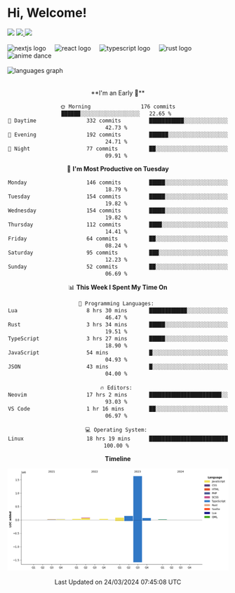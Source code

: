 <div align="center">
  <h1 align="left">
    Hi, Welcome!
  </h1>
  <div align="left">
    <div>
      <img src="https://img.shields.io/github/followers/kraken-afk.svg?style=social&label=Follow&maxAge=2592000" />
      <a href="https://twitter.com/trshppl">
        <img src="https://img.shields.io/twitter/follow/trshppl" />
      </a>
      <a href="https://nv-me.vercel.app">
        <img src="https://img.shields.io/badge/visit-my_site-blue" />
      </a>
    </div>
    <br />
    <div>
      <img src="https://skillicons.dev/icons?i=nextjs" height="40" alt="nextjs logo" />
      <img width="12" />
      <img src="https://skillicons.dev/icons?i=react" height="40" alt="react logo" />
      <img width="12" />
      <img src="https://skillicons.dev/icons?i=ts" height="40" alt="typescript logo" />
      <img width="12" />
      <img src="https://skillicons.dev/icons?i=rust" height="40" alt="rust logo" />
      <img src="https://media.tenor.com/sbvSVkB_hq8AAAAi/anime-dens.gif" alt="anime dance" height="40" />
    </div>
    <br />
    <div>
      <img src="https://github-readme-stats.vercel.app/api/top-langs?username=kraken-afk&locale=en&hide_title=false&layout=compact&card_width=320&langs_count=6&theme=rose_pine&hide_border=true&order=2" height="150" alt="languages graph" />
    </div>
  </div>
  <br />
  <br/>
  <!--START_SECTION:waka-->
**I'm an Early 🐤** 

```text
🌞 Morning                176 commits         ██████░░░░░░░░░░░░░░░░░░░   22.65 % 
🌆 Daytime                332 commits         ███████████░░░░░░░░░░░░░░   42.73 % 
🌃 Evening                192 commits         ██████░░░░░░░░░░░░░░░░░░░   24.71 % 
🌙 Night                  77 commits          ██░░░░░░░░░░░░░░░░░░░░░░░   09.91 % 
```
📅 **I'm Most Productive on Tuesday** 

```text
Monday                   146 commits         █████░░░░░░░░░░░░░░░░░░░░   18.79 % 
Tuesday                  154 commits         █████░░░░░░░░░░░░░░░░░░░░   19.82 % 
Wednesday                154 commits         █████░░░░░░░░░░░░░░░░░░░░   19.82 % 
Thursday                 112 commits         ████░░░░░░░░░░░░░░░░░░░░░   14.41 % 
Friday                   64 commits          ██░░░░░░░░░░░░░░░░░░░░░░░   08.24 % 
Saturday                 95 commits          ███░░░░░░░░░░░░░░░░░░░░░░   12.23 % 
Sunday                   52 commits          ██░░░░░░░░░░░░░░░░░░░░░░░   06.69 % 
```


📊 **This Week I Spent My Time On** 

```text
💬 Programming Languages: 
Lua                      8 hrs 30 mins       ████████████░░░░░░░░░░░░░   46.47 % 
Rust                     3 hrs 34 mins       █████░░░░░░░░░░░░░░░░░░░░   19.51 % 
TypeScript               3 hrs 27 mins       █████░░░░░░░░░░░░░░░░░░░░   18.90 % 
JavaScript               54 mins             █░░░░░░░░░░░░░░░░░░░░░░░░   04.93 % 
JSON                     43 mins             █░░░░░░░░░░░░░░░░░░░░░░░░   04.00 % 

🔥 Editors: 
Neovim                   17 hrs 2 mins       ███████████████████████░░   93.03 % 
VS Code                  1 hr 16 mins        ██░░░░░░░░░░░░░░░░░░░░░░░   06.97 % 

💻 Operating System: 
Linux                    18 hrs 19 mins      █████████████████████████   100.00 % 
```

**Timeline**

![Lines of Code chart](https://raw.githubusercontent.com/kraken-afk/kraken-afk/main/assets/bar_graph.png)


 Last Updated on 24/03/2024 07:45:08 UTC
<!--END_SECTION:waka-->
</div>
<br />